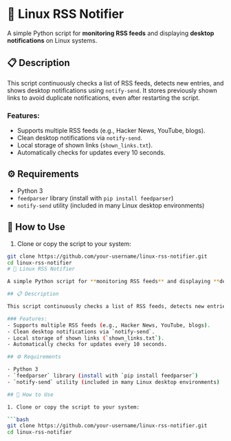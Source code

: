 # 📰 Linux RSS Notifier

A simple Python script for **monitoring RSS feeds** and displaying **desktop notifications** on Linux systems.

## 📋 Description

This script continuously checks a list of RSS feeds, detects new entries, and shows desktop notifications using `notify-send`. It stores previously shown links to avoid duplicate notifications, even after restarting the script.

### Features:
- Supports multiple RSS feeds (e.g., Hacker News, YouTube, blogs).
- Clean desktop notifications via `notify-send`.
- Local storage of shown links (`shown_links.txt`).
- Automatically checks for updates every 10 seconds.

## ⚙️ Requirements

- Python 3
- `feedparser` library (install with `pip install feedparser`)
- `notify-send` utility (included in many Linux desktop environments)

## 🚀 How to Use

1. Clone or copy the script to your system:

```bash
git clone https://github.com/your-username/linux-rss-notifier.git
cd linux-rss-notifier
# 📰 Linux RSS Notifier

A simple Python script for **monitoring RSS feeds** and displaying **desktop notifications** on Linux systems.

## 📋 Description

This script continuously checks a list of RSS feeds, detects new entries, and shows desktop notifications using `notify-send`. It stores previously shown links to avoid duplicate notifications, even after restarting the script.

### Features:
- Supports multiple RSS feeds (e.g., Hacker News, YouTube, blogs).
- Clean desktop notifications via `notify-send`.
- Local storage of shown links (`shown_links.txt`).
- Automatically checks for updates every 10 seconds.

## ⚙️ Requirements

- Python 3
- `feedparser` library (install with `pip install feedparser`)
- `notify-send` utility (included in many Linux desktop environments)

## 🚀 How to Use

1. Clone or copy the script to your system:

```bash
git clone https://github.com/your-username/linux-rss-notifier.git
cd linux-rss-notifier
